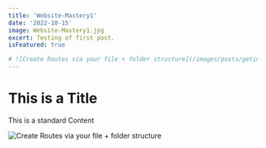 ```yaml
---
title: 'Website-Mastery1'
date: '2022-10-15'
image: Website-Mastery1.jpg
excert: Testing of first post.
isFeatured: true

# ![Create Routes via your file + folder structure](/images/posts/geting-started/getting-started-nextjs.png)
---
```

# This is a Title
This is a standard Content

![Create Routes via your file + folder structure](Website-Mastery1.jpg)